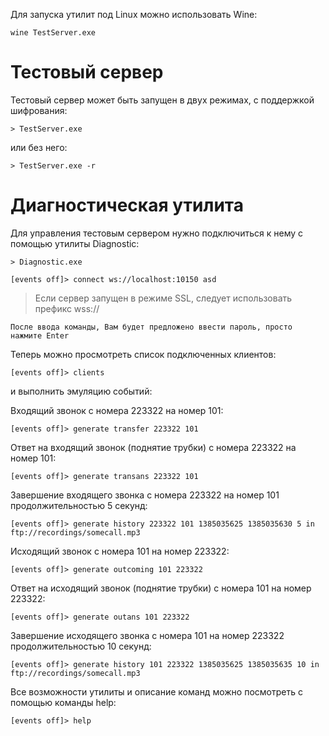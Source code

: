Для запуска утилит под Linux можно использовать Wine:

	wine TestServer.exe

Тестовый сервер
===============

Тестовый сервер может быть запущен в двух режимах, с поддержкой шифрования:

	> TestServer.exe

или без него:

	> TestServer.exe -r

Диагностическая утилита
=======================

Для управления тестовым сервером нужно подключиться к нему с помощью утилиты Diagnostic:

	> Diagnostic.exe

	[events off]> connect ws://localhost:10150 asd

> Если сервер запущен в режиме SSL, следует использовать префикс wss://
	
	После ввода команды, Вам будет предложено ввести пароль, просто нажмите Enter

Теперь можно просмотреть список подключенных клиентов:

	[events off]> clients

и выполнить эмуляцию событий:

Входящий звонок с номера 223322 на номер 101:

	[events off]> generate transfer 223322 101

Ответ на входящий звонок (поднятие трубки) с номера 223322 на номер 101:

	[events off]> generate transans 223322 101
	
Завершение входящего звонка с номера 223322 на номер 101 продолжительностью 5 секунд:

	[events off]> generate history 223322 101 1385035625 1385035630 5 in ftp://recordings/somecall.mp3

Исходящий звонок с номера 101 на номер 223322:

	[events off]> generate outcoming 101 223322

Ответ на исходящий звонок (поднятие трубки) с номера 101 на номер 223322:

	[events off]> generate outans 101 223322
	
Завершение исходящего звонка с номера 101 на номер 223322 продолжительностью 10 секунд:

	[events off]> generate history 101 223322 1385035625 1385035635 10 in ftp://recordings/somecall.mp3


Все возможности утилиты и описание команд можно посмотреть с помощью команды help:

	[events off]> help
	
